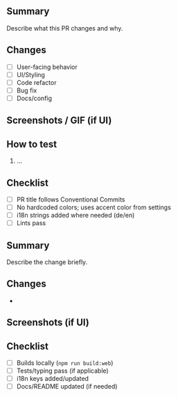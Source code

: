 ## Summary

Describe what this PR changes and why.

## Changes
- [ ] User-facing behavior
- [ ] UI/Styling
- [ ] Code refactor
- [ ] Bug fix
- [ ] Docs/config

## Screenshots / GIF (if UI)

## How to test
1. ...

## Checklist
- [ ] PR title follows Conventional Commits
- [ ] No hardcoded colors; uses accent color from settings
- [ ] i18n strings added where needed (de/en)
- [ ] Lints pass
## Summary

Describe the change briefly.

## Changes
- 

## Screenshots (if UI)

## Checklist
- [ ] Builds locally (`npm run build:web`)
- [ ] Tests/typing pass (if applicable)
- [ ] i18n keys added/updated
- [ ] Docs/README updated (if needed)

